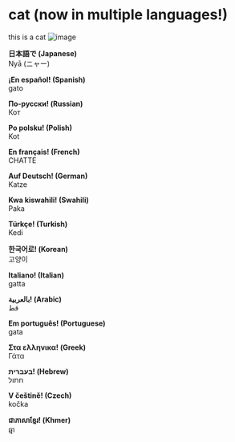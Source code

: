 # cat (now in multiple languages!)

this is a cat
![image](https://user-images.githubusercontent.com/83192247/126928121-cd86fba2-d1ee-480d-a8d3-07f0920ca70b.png)

**日本語で (Japanese)**  
Nyā (ニャー)

**¡En español! (Spanish)**  
gato

**По-русски! (Russian)**  
Кот

**Po polsku! (Polish)**  
Kot

**En français! (French)**  
CHATTE

**Auf Deutsch! (German)**  
Katze

**Kwa kiswahili! (Swahili)**  
Paka

**Türkçe! (Turkish)**  
Kedi

**한국어로! (Korean)**  
고양이

**Italiano! (Italian)**  
gatta

**بالعربية! (Arabic)**  
قط

**Em português! (Portuguese)**  
gata

**Στα ελληνικα! (Greek)**  
Γάτα

**בעברית! (Hebrew)**  
חתול

**V češtině! (Czech)**  
kočka

**ជាភាសាខ្មែរ! (Khmer)**  
ឆ្មា
